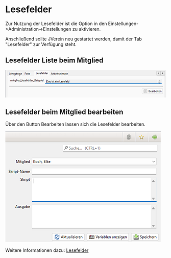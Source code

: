 # Lesefelder

Zur Nutzung der Lesefelder ist die Option in den Einstellungen->Administration->Einstellungen zu aktivieren.

Anschließend sollte JVerein neu gestartet werden, damit der Tab "Lesefelder" zur Verfügung steht.

## Lesefelder Liste beim Mitglied

![](../../../v3.0.x/mitglieder/content/img/LesefelderTab.png)

## Lesefelder beim Mitglied bearbeiten

Über den Button Bearbeiten lassen sich die Lesefelder bearbeiten.

![](../../../v3.0.x/administration/mitglieder/img/Lesefeld.png)

Weitere Informationen dazu: [Lesefelder](../../../versionen/v3.0/administration/mitglieder/lesefelder.md)
